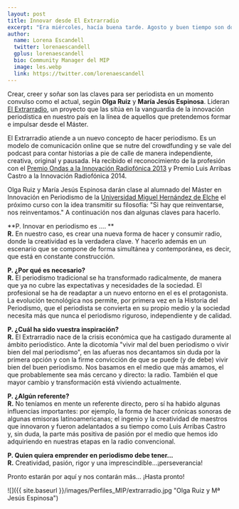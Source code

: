 ```yaml
---
layout: post
title: Innovar desde El Extrarradio
excerpt: "Era miércoles, hacía buena tarde. Agosto y buen tiempo son dos variables que en esta ciudad no siempre coinciden, por desgracia. La biblioteca de la Facultad estaba casi vacía, despertando de unas largas vacaciones, silenciosa."
author:
  name: Lorena Escandell
  twitter: lorenaescandell
  gplus: lorenaescandell 
  bio: Community Manager del MIP
  image: les.webp
  link: https://twitter.com/lorenaescandell
---
```

Crear, creer y soñar son las claves para ser periodista en un momento convulso como el actual, según **Olga Ruiz** y **María Jesús Espinosa**. Lideran [El Extrarradio](http://www.elextrarradio.com/), un proyecto que las sitúa en la vanguardia de la innovación periodística en nuestro país en la línea de aquellos que pretendemos formar e impulsar desde el Máster.
 
El Extrarradio atiende a un nuevo concepto de hacer periodismo. Es un modelo de comunicación online que se nutre del crowdfunding y se vale del podcast para contar historias a pie de calle de manera independiente, creativa, original y pausada. Ha recibido el reconocimiento de la profesión con el [Premio Ondas a la Innovación Radiofónica 2013](https://www.youtube.com/watch?v=NBolX0i0Q5Q) y Premio Luis Arribas Castro a la Innovación Radiofónica 2014.
 
Olga Ruiz y María Jesús Espinosa darán clase al alumnado del Máster en Innovación en Periodismo de la [Universidad Miguel Hernández de Elche](http://www.umh.es/) el próximo curso con la idea transmitir su filosofía: "Si hay que reinventarse, nos reinventamos." A continuación nos dan algunas claves para hacerlo.
 
**P. Innovar en periodismo es ...\. **  
**R.** En nuestro caso, es crear una nueva forma de hacer y consumir radio, donde la creatividad es la verdadera clave. Y hacerlo además en un escenario que se compone de forma simultánea y contemporánea, es decir, que está en constante construcción.
 
**P. ¿Por qué es necesario?**  
**R.** El periodismo tradicional se ha transformado radicalmente, de manera que ya no cubre las expectativas y necesidades de la sociedad. El profesional se ha de readaptar a un nuevo entorno en el es el protagonista. La evolución tecnológica nos permite, por primera vez en la Historia del Periodismo, que el periodista se convierta en su propio medio y la sociedad necesita más que nunca el periodismo riguroso, independiente y de calidad. 
 
**P. ¿Cuál ha sido vuestra inspiración?**  
**R.** El Extrarradio nace de la crisis económica que ha castigado duramente al ámbito periodístico. Ante la dicotomía "vivir mal del buen periodismo o vivir bien del mal periodismo", en las afueras nos decantamos sin duda por la primera opción y con la firme convicción de que se puede (y de debe) vivir bien del buen periodismo. Nos basamos en el medio que más amamos, el que probablemente sea más cercano y directo: la radio. También el que mayor cambio y transformación está viviendo actualmente. 
 
**P. ¿Algún referente?**  
**R.** No teníamos en mente un referente directo, pero sí ha habido algunas influencias importantes: por ejemplo, la forma de hacer crónicas sonoras de algunas emisoras latinoamericanas; el ingenio y la creatividad de maestros que innovaron y fueron adelantados a su tiempo como Luis Arribas Castro y, sin duda, la parte más positiva de pasión por el medio que hemos ido adquiriendo en nuestras etapas en la radio convencional.
 
**P. Quien quiera emprender en periodismo debe tener...**  
**R.** Creatividad, pasión, rigor y una imprescindible...¡perseverancia!
 
Pronto estarán por aquí y nos contarán más... ¡Hasta pronto!
 
![]({{ site.baseurl }}/images/Perfiles_MIP/extrarradio.jpg "Olga Ruiz y Mª Jesús Espinosa")